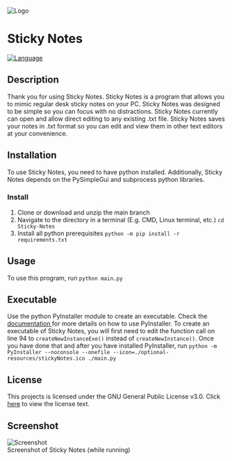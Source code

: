 ![Logo](https://user-images.githubusercontent.com/69877833/132152001-f103d838-931e-4041-a3e9-7412688c8dec.png)

# Sticky Notes
[![Language](https://img.shields.io/badge/Language-Python-blue.svg)](https://www.python.org/)
## Description
Thank you for using Sticky Notes. Sticky Notes is a program that allows you to mimic regular desk sticky notes on your PC. Sticky Notes was designed to be simple so you can focus with no distractions. Sticky Notes currently can open and allow direct editing to any existing .txt file. Sticky Notes saves your notes in .txt format so you can edit and view them in other text editors at your convenience.
## Installation
To use Sticky Notes, you need to have python installed. Additionally, Sticky Notes depends on the PySimpleGui and subprocess python libraries.
### Install
 1. Clone or download and unzip the main branch
 2. Navigate to the directory in a terminal (E.g. CMD, Linux terminal, etc.) `cd Sticky-Notes`
 3. Install all python prerequisites `python -m pip install -r requirements.txt`
## Usage
To use this program, run `python main.py`
## Executable
Use the python PyInstaller module to create an executable. Check the [documentation ](https://pyinstaller.readthedocs.io/en/stable/) for more details on how to use PyInstaller.
To create an executable of Sticky Notes, you will first need to edit the function call on line 94 to `createNewInstanceExe()` instead of `createNewInstance()`. Once you have done that and after you have installed PyInstaller, run `python -m PyInstaller --noconsole --onefile --icon=./optional-resources/stickyNotes.ico ./main.py`
## License
This projects is licensed under the GNU General Public License v3.0. Click [here](LICENSE) to view the license text.
## Screenshot
![Screenshot](https://user-images.githubusercontent.com/69877833/132151892-7ae65392-890d-4f95-a064-70577c21607a.PNG)<br>
Screenshot of Sticky Notes (while running)


